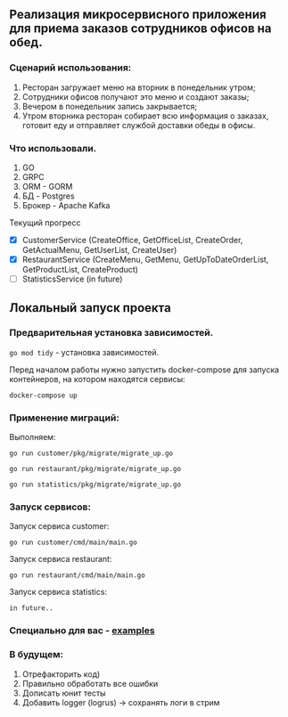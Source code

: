 ## Реализация микросервисного приложения для приема заказов сотрудников офисов на обед.

### Сценарий использования:
1. Ресторан загружает меню на вторник в понедельник утром;
2. Сотрудники офисов получают это меню и создают заказы;
3. Вечером в понедельник запись закрывается;
4. Утром вторника ресторан собирает всю информация о заказах, готовит еду и отправляет службой доставки обеды в офисы.

### Что использовали.

1. GO
2. GRPC
3. ORM - GORM
4. БД - Postgres
5. Брокер - Apache Kafka

Текущий прогресс
- [x] CustomerService (CreateOffice, GetOfficeList, CreateOrder, GetActualMenu, GetUserList, CreateUser)
- [x] RestaurantService (CreateMenu, GetMenu, GetUpToDateOrderList, GetProductList, CreateProduct)
- [ ] StatisticsService (in future)

## Локальный запуск проекта


### Предварительная установка зависимостей.

```go mod tidy``` - установка зависимостей.



Перед началом работы нужно запустить docker-compose для запуска контейнеров, на котором находятся сервисы:

```docker-compose up```


### Применение миграций:
Выполняем:

```go run customer/pkg/migrate/migrate_up.go```

```go run restaurant/pkg/migrate/migrate_up.go```

```go run statistics/pkg/migrate/migrate_up.go```

### Запуск сервисов:

Запуск сервиса customer:

```go run customer/cmd/main/main.go```

Запуск сервиса restaurant:

```go run restaurant/cmd/main/main.go```

Запуск сервиса statistics:

```in future..```

### Специально для вас - [examples](../examples)

### В будущем:

1. Отрефакторить код)
2. Правильно обработать все ошибки
3. Дописать юнит тесты
4. Добавить logger (logrus) -> сохранять логи в стрим

